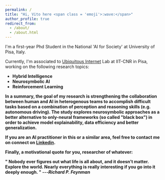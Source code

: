 ```yaml
---
permalink: /
title: "Hi, Vito here <span class = 'emoji'>:wave:</span>"
author_profile: true
redirect_from: 
  - /about/
  - /about.html
---
```


I'm a first-year Phd Student in the National 'AI for Society' at University of Pisa, Italy.

Currently, I'm associated to <a href = "https://ui.iit.cnr.it/en/">Ubiquitous Internet</a> Lab at IIT-CNR in Pisa, working on the following research topics:

* <b>Hybrid Intelligence</b>
* <b>Neurosymbolic AI</b>
* <b>Reinforcement Learning<b>

In a summary, the goal of my research is strengthening the collaboration between human and AI in heterogenous teams to accomplish difficult tasks based on a combination of perception and reasoning skills (e.g. autonomous driving). The study explores neurosymbolic approaches as a better alternative to only-neural frameworks (so called "black box") in order to achieve model explainability, data efficiency and better generalization.

If you are an AI practitioner in this or a similar area, feel free to contact me on connect on <a href = "https://www.linkedin.com/in/vitoscaraggi/">Linkedin</a>.

Finally, a motivational quote for you, researcher of whatever:

"
Nobody ever figures out what life is all about,
and it doesn’t matter.
Explore the world.
Nearly everything is really interesting
if you go into it deeply enough.
"
---<cite>Richard P. Feynman</cite>